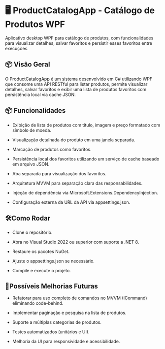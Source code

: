 ﻿# 🖥️ ProductCatalogApp - Catálogo de Produtos WPF

Aplicativo desktop WPF para catálogo de produtos, com funcionalidades para visualizar detalhes, salvar favoritos e persistir esses favoritos entre execuções.

## 📦 Visão Geral

O ProductCatalogApp é um sistema desenvolvido em C# utilizando WPF que consome uma API RESTful para listar produtos, permite visualizar detalhes, salvar favoritos e exibir uma lista de produtos favoritos com persistência local via cache JSON.

## 📦 Funcionalidades

- Exibição de lista de produtos com título, imagem e preço formatado com símbolo de moeda.

- Visualização detalhada do produto em uma janela separada.

- Marcação de produtos como favoritos.

- Persistência local dos favoritos utilizando um serviço de cache baseado em arquivo JSON.

- Aba separada para visualização dos favoritos.

- Arquitetura MVVM para separação clara das responsabilidades.

- Injeção de dependência via Microsoft.Extensions.DependencyInjection.

- Configuração externa da URL da API via appsettings.json.

## 🛠️Como Rodar

- Clone o repositório.

- Abra no Visual Studio 2022 ou superior com suporte a .NET 8.

- Restaure os pacotes NuGet.

- Ajuste o appsettings.json se necessário.

- Compile e execute o projeto.


## 🚀Possíveis Melhorias Futuras

- Refatorar para uso completo de comandos no MVVM (ICommand) eliminando code-behind.

- Implementar paginação e pesquisa na lista de produtos.

- Suporte a múltiplas categorias de produtos.

- Testes automatizados (unitários e UI).

- Melhoria da UI para responsividade e acessibilidade.